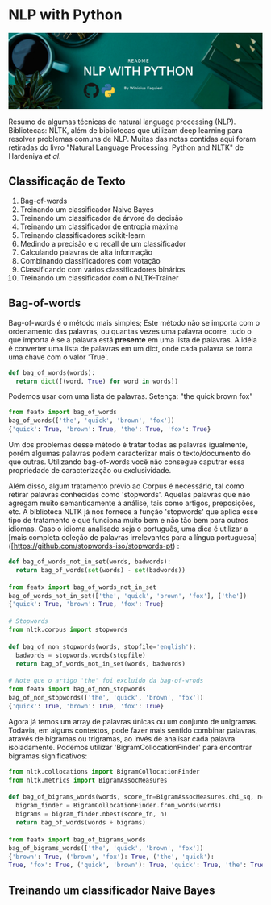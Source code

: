 # NLP with Python

![](capa.png)

Resumo de algumas técnicas de natural language processing (NLP). Bibliotecas: NLTK, além de bibliotecas que utilizam deep learning para resolver problemas comuns de NLP. Muitas das notas contidas aqui foram retiradas do livro "Natural Language Processing: Python and NLTK" de Hardeniya *et al*.



## Classificação de Texto

1. Bag-of-words
2. Treinando um classificador Naive Bayes
3. Treinando um classificador de árvore de decisão
4. Treinando um classificador de entropia máxima
5. Treinando classificadores scikit-learn
6. Medindo a precisão e o recall de um classificador
7. Calculando palavras de alta informação
8. Combinando classificadores com votação
9. Classificando com vários classificadores binários
10. Treinando um classificador com o NLTK-Trainer

## Bag-of-words

Bag-of-words é o método mais simples; Este método não se importa com o ordenamento das palavras, ou quantas vezes uma palavra ocorre, tudo o que importa é se a palavra está **presente** em uma lista de palavras. A idéia é converter uma lista de palavras em um dict, onde cada palavra se torna uma chave com o valor 'True'.

``` python
def bag_of_words(words): 
  return dict([(word, True) for word in words])  
```
Podemos usar com uma lista de palavras. Setença: "the quick brown fox"

``` python
from featx import bag_of_words
bag_of_words(['the', 'quick', 'brown', 'fox'])
{'quick': True, 'brown': True, 'the': True, 'fox': True}
```
Um dos problemas desse método é tratar todas as palavras igualmente, porém algumas palavras podem caracterizar mais o texto/documento do que outras. Utilizando bag-of-words você não consegue caputrar essa propriedade de caracterização ou exclusividade. 

Além disso, algum tratamento prévio ao Corpus é necessário, tal como retirar palavras conhecidas como 'stopwords'. Aquelas palavras que não agregam muito semanticamente à análise, tais como artigos, preposições, etc. A biblioteca NLTK já nos fornece a função 'stopwords' que aplica esse tipo de tratamento e que funciona muito bem e não tão bem para outros idiomas. Caso o idioma analisado seja o português, uma dica é utilizar a [mais completa coleção de palavras irrelevantes para a língua portuguesa] ([https://github.com/stopwords-iso/stopwords-pt) :

``` python
def bag_of_words_not_in_set(words, badwords):
  return bag_of_words(set(words) - set(badwords))

from featx import bag_of_words_not_in_set
bag_of_words_not_in_set(['the', 'quick', 'brown', 'fox'], ['the'])
{'quick': True, 'brown': True, 'fox': True}

# Stopwords
from nltk.corpus import stopwords

def bag_of_non_stopwords(words, stopfile='english'):
  badwords = stopwords.words(stopfile)
  return bag_of_words_not_in_set(words, badwords)

# Note que o artigo 'the' foi excluido da bag-of-wrods
from featx import bag_of_non_stopwords
bag_of_non_stopwords(['the', 'quick', 'brown', 'fox'])
{'quick': True, 'brown': True, 'fox': True}

``` 
Agora já temos um array de palavras únicas ou um conjunto de unigramas. Todavia, em alguns contextos, pode fazer mais sentido combinar palavras, através de bigramas ou trigramas, ao invés de analisar cada palavra isoladamente. Podemos utilizar 'BigramCollocationFinder' para encontrar bigramas significativos:

```  Python
from nltk.collocations import BigramCollocationFinder
from nltk.metrics import BigramAssocMeasures

def bag_of_bigrams_words(words, score_fn=BigramAssocMeasures.chi_sq, n=200):
  bigram_finder = BigramCollocationFinder.from_words(words)
  bigrams = bigram_finder.nbest(score_fn, n)
  return bag_of_words(words + bigrams)
  
from featx import bag_of_bigrams_words
bag_of_bigrams_words(['the', 'quick', 'brown', 'fox'])
{'brown': True, ('brown', 'fox'): True, ('the', 'quick'): 
True, 'fox': True, ('quick', 'brown'): True, 'quick': True, 'the': True}

``` 
## Treinando um classificador Naive Bayes
